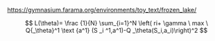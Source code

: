 https://gymnasium.farama.org/environments/toy_text/frozen_lake/  

$$ L(\theta)= \frac {1}{N} \sum_{i=1}^N \left( ri+ \gamma \ max \ Q{_\theta}^1 \text {a^1} (S _i ^1,a^1)-Q _\theta(S_i,a_i)\right)^2  $$
